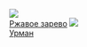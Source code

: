 ![](/books/sf_fantasy/Федор%20Чешко/Ржавое%20зарево.jpg)  
[Ржавое зарево](/books/sf_fantasy/Федор%20Чешко/Ржавое%20зарево)
![](/books/sf_fantasy/Федор%20Чешко/Урман.jpg)  
[Урман](/books/sf_fantasy/Федор%20Чешко/Урман)